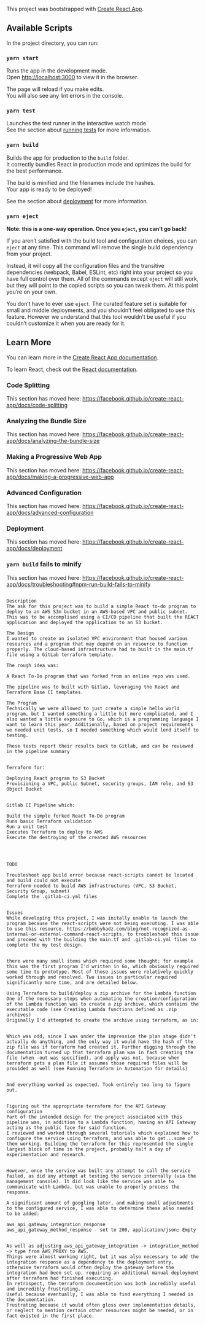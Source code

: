 This project was bootstrapped with [Create React App](https://github.com/facebook/create-react-app).

## Available Scripts

In the project directory, you can run:

### `yarn start`

Runs the app in the development mode.<br />
Open [http://localhost:3000](http://localhost:3000) to view it in the browser.

The page will reload if you make edits.<br />
You will also see any lint errors in the console.

### `yarn test`

Launches the test runner in the interactive watch mode.<br />
See the section about [running tests](https://facebook.github.io/create-react-app/docs/running-tests) for more information.

### `yarn build`

Builds the app for production to the `build` folder.<br />
It correctly bundles React in production mode and optimizes the build for the best performance.

The build is minified and the filenames include the hashes.<br />
Your app is ready to be deployed!

See the section about [deployment](https://facebook.github.io/create-react-app/docs/deployment) for more information.

### `yarn eject`

**Note: this is a one-way operation. Once you `eject`, you can’t go back!**

If you aren’t satisfied with the build tool and configuration choices, you can `eject` at any time. This command will remove the single build dependency from your project.

Instead, it will copy all the configuration files and the transitive dependencies (webpack, Babel, ESLint, etc) right into your project so you have full control over them. All of the commands except `eject` will still work, but they will point to the copied scripts so you can tweak them. At this point you’re on your own.

You don’t have to ever use `eject`. The curated feature set is suitable for small and middle deployments, and you shouldn’t feel obligated to use this feature. However we understand that this tool wouldn’t be useful if you couldn’t customize it when you are ready for it.

## Learn More

You can learn more in the [Create React App documentation](https://facebook.github.io/create-react-app/docs/getting-started).

To learn React, check out the [React documentation](https://reactjs.org/).

### Code Splitting

This section has moved here: https://facebook.github.io/create-react-app/docs/code-splitting

### Analyzing the Bundle Size

This section has moved here: https://facebook.github.io/create-react-app/docs/analyzing-the-bundle-size

### Making a Progressive Web App

This section has moved here: https://facebook.github.io/create-react-app/docs/making-a-progressive-web-app

### Advanced Configuration

This section has moved here: https://facebook.github.io/create-react-app/docs/advanced-configuration

### Deployment

This section has moved here: https://facebook.github.io/create-react-app/docs/deployment

### `yarn build` fails to minify

This section has moved here: https://facebook.github.io/create-react-app/docs/troubleshooting#npm-run-build-fails-to-minify

```

Description
The ask for this project was to build a simple React to-do program to deploy to an AWS S3m bucket in an AWS-based VPC and public subnet. This was to be accomplised using a CI/CD pipeline that built the REACT application and deployed the application to an S3 bucket. 

The Design
I wanted to create an isolated VPC environment that housed various resources and a program that may depend on an resource to function properly. The cloud-based infrastructure had to built in the main.tf file using a GitLab terraform template. 

The rough idea was:

A React To-Do program that was forked from an online repo was used.

The pipeline was to built with Gitlab, leveraging the React and Terraform Base CI templates.

The Program
Technically we were allowed to just create a simple hello world program, but I wanted something a little bit more complicated, and I also wanted a little exposure to Go, which is a programming language I want to learn this year. Additionally, based on project requirements we needed unit tests, so I needed something which would lend itself to testing.

These tests report their results back to Gitlab, and can be reviewed in the pipeline summary


Terraform for:

Deploying React program to S3 Bucket
Provisioning a VPC, public Subnet, security groups, IAM role, and S3 Object Bucket


Gitlab CI Pipeline which:

Build the simple forked React To-Do program 
Runs basic Terraform validation
Run a unit test
Executes Terraform to deploy to AWS
Execute the destroying of the created AWS resources




TODO

Troubleshoot app build error because react-scripts cannot be located and build could not execute 
Terraform needed to build AWS infrastructures (VPC, S3 Bucket, Security Group, subnet)
Complete the .gitlab-ci.yml files


Issues
While developing this project, I was initally unable to launch the program because the react-scripts were not being executing. I was able to use this resource, https://bobbyhadz.com/blog/not-recognized-as-internal-or-external-command-react-scripts, to troubleshoot this issue and proceed with the building the main.tf and .gitlab-ci.yml files to complete the my test design. 


there were many small items which required some thought; for example this was the first program I'd written in Go, which obviously required some time to prototype. Most of those issues were relatively quickly worked through and resolved. Two issues in particular required significantly more time, and are detailed below.

Using Terraform to build/deploy a zip archive for the Lambda function
One of the necessary steps when automating the creation/configuration of the Lambda function was to create a zip archive, which contains the executable code (see Creating Lambda functions defined as .zip archives)
Originally I'd attempted to create the archive using terraform, as in:


Which was odd, since I was under the impression the plan stage didn't actually do anything, and the only way it would have the hash of the zip file was if terraform had created it. Further digging through the documentation turned up that terraform plan was in fact creating the file (when -out was specified), and apply was not, because when terraform gets a plan file it assumes those required files will be provided as well (see Running Terraform in Automation for details)


And everything worked as expected. Took entirely too long to figure out.


Figuring out the appropriate terraform for the API Gateway configuration
Part of the intended design for the project associated with this pipeline was, in addition to a Lambda function, having an API Gateway acting as the public face for said function.
I reviewed and worked through several tutorials which explained how to configure the service using terraform, and was able to get...some of them working. Building the terraform for this represented the single largest block of time in the project, probably half a day of experimentation and research.


However, once the service was built any attempt to call the service failed, as did any attempt at testing the service internally (via the management console). It did look like the service was able to communicate with Lambda, but was unable to properly process the response.

A significant amount of googling later, and making small adjustments to the configured service, I was able to determine these also needed to be added:

aws_api_gateway_integration_response
aws_api_gateway_method_response - set to 200, application/json; Empty


As well as adjusting aws_api_gateway_integration -> integration_method -> type from AWS_PROXY to AWS.
Things were almost working right, but it was also necessary to add the integration response as a dependency to the deployment entry, otherwise terraform would often deploy the gateway before the integration had been set up, requiring an additional manual deployment after terraform had finished executing.
In retrospect, the terraform documentation was both incredibly useful and incredibly frustrating.
Useful because eventually, I was able to find everything I needed in the documentation.
Frustrating because it would often gloss over implementation details, or neglect to mention certain other resources might be needed, or in fact existed in the first place.